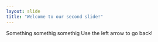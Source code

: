 ```yaml
---
layout: slide
title: "Welcome to our second slide!"
---
```

Something somethig somethig
Use the left arrow to go back!
